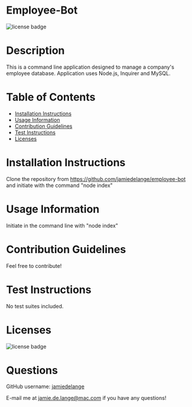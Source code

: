 # Employee-Bot

  ![license badge](https://img.shields.io/badge/license--blue)

  # Description

  This is a command line application designed to manage a company's employee database. Application uses Node.js, Inquirer and MySQL.

  # Table of Contents
  * [Installation Instructions](#installation-instructions)
  * [Usage Information](#usage-information)
  * [Contribution Guidelines](#contribution-guidelines)
  * [Test Instructions](#test-instructions)
  * [Licenses](#licenses)

  # Installation Instructions
  Clone the repository from https://github.com/jamiedelange/employee-bot and initiate with the command "node index"

  # Usage Information
  Initiate in the command line with "node index"

  # Contribution Guidelines
  Feel free to contribute!

  # Test Instructions
  No test suites included.

  # Licenses
  ![license badge](https://img.shields.io/badge/license--blue)

  # Questions
  GitHub username: [jamiedelange](https://github.com/jamiedelange)

  E-mail me at jamie.de.lange@mac.com if you have any questions!
